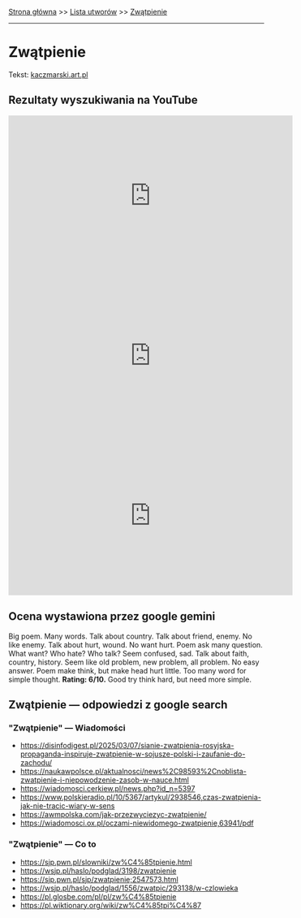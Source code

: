 [Strona główna](../index.md) >> [Lista utworów](../list.md) >> [Zwątpienie](693.md)

---

# Zwątpienie

Tekst: [kaczmarski.art.pl](https://www.kaczmarski.art.pl/tworczosc/wiersze/zwatpienie/)

## Rezultaty wyszukiwania na YouTube

<iframe width="560" height="315" src="https://www.youtube.com/embed/0zxRgapa0mo?si=IdontcarewhotheIRSsendsImnotpayingtaxes" title="YouTube video player" frameborder="0" allow="accelerometer; autoplay; clipboard-write; encrypted-media; gyroscope; picture-in-picture; web-share" referrerpolicy="strict-origin-when-cross-origin" allowfullscreen></iframe>

<iframe width="560" height="315" src="https://www.youtube.com/embed/lNzLcgFO9Dg?si=IdontcarewhotheIRSsendsImnotpayingtaxes" title="YouTube video player" frameborder="0" allow="accelerometer; autoplay; clipboard-write; encrypted-media; gyroscope; picture-in-picture; web-share" referrerpolicy="strict-origin-when-cross-origin" allowfullscreen></iframe>

<iframe width="560" height="315" src="https://www.youtube.com/embed/etJjBQ4G_z0?si=IdontcarewhotheIRSsendsImnotpayingtaxes" title="YouTube video player" frameborder="0" allow="accelerometer; autoplay; clipboard-write; encrypted-media; gyroscope; picture-in-picture; web-share" referrerpolicy="strict-origin-when-cross-origin" allowfullscreen></iframe>

## Ocena wystawiona przez google gemini

Big poem. Many words. Talk about country. Talk about friend, enemy. No like enemy. Talk about hurt, wound. No want hurt. Poem ask many question. What want? Who hate? Who talk? Seem confused, sad. Talk about faith, country, history. Seem like old problem, new problem, all problem. No easy answer. Poem make think, but make head hurt little. Too many word for simple thought. **Rating: 6/10.** Good try think hard, but need more simple.


## Zwątpienie — odpowiedzi z google search

### "Zwątpienie" — Wiadomości

- <https://disinfodigest.pl/2025/03/07/sianie-zwatpienia-rosyjska-propaganda-inspiruje-zwatpienie-w-sojusze-polski-i-zaufanie-do-zachodu/>
- <https://naukawpolsce.pl/aktualnosci/news%2C98593%2Cnoblista-zwatpienie-i-niepowodzenie-zasob-w-nauce.html>
- <https://wiadomosci.cerkiew.pl/news.php?id_n=5397>
- <https://www.polskieradio.pl/10/5367/artykul/2938546,czas-zwatpienia-jak-nie-tracic-wiary-w-sens>
- <https://awmpolska.com/jak-przezwyciezyc-zwatpienie/>
- <https://wiadomosci.ox.pl/oczami-niewidomego-zwatpienie,63941/pdf>

### "Zwątpienie" — Co to

- <https://sjp.pwn.pl/slowniki/zw%C4%85tpienie.html>
- <https://wsjp.pl/haslo/podglad/3198/zwatpienie>
- <https://sjp.pwn.pl/sjp/zwatpienie;2547573.html>
- <https://wsjp.pl/haslo/podglad/1556/zwatpic/293138/w-czlowieka>
- <https://pl.glosbe.com/pl/pl/zw%C4%85tpienie>
- <https://pl.wiktionary.org/wiki/zw%C4%85tpi%C4%87>


